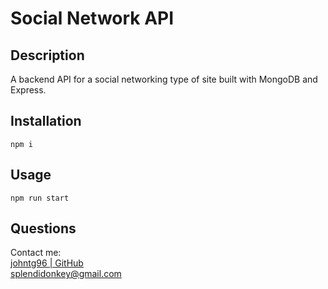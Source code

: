# Social Network API  
  
## Description  
A backend API for a social networking type of site built with MongoDB and Express.  
  
## Installation  
`npm i`
  
## Usage  
`npm run start`
  
## Questions  
Contact me:  
[johntg96 | GitHub](https://github.com/johntg96)  
[splendidonkey@gmail.com](mailto:splendidonkey@gmail.com)  